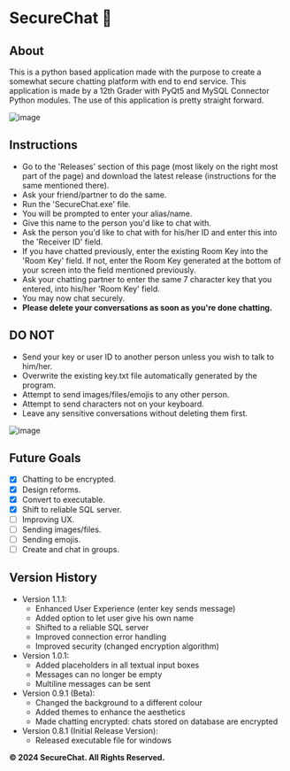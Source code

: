 # SecureChat 💬
## About
This is a python based application made with the purpose to create a somewhat secure chatting platform with end to end service. This application is made by 
a 12th Grader with PyQt5 and MySQL Connector Python modules. The use of this application is pretty straight forward.


![image](https://github.com/Faizaan-Nasir/SecureChat/assets/82143161/8e8feff4-f6ff-4f37-9b24-c0bb7c243b21)
## Instructions
- Go to the 'Releases' section of this page (most likely on the right most part of the page) and download the latest release (instructions for the same mentioned there).
- Ask your friend/partner to do the same.
- Run the 'SecureChat.exe' file.
- You will be prompted to enter your alias/name.
- Give this name to the person you'd like to chat with.
- Ask the person you'd like to chat with for his/her ID and enter this into the 'Receiver ID' field.
- If you have chatted previously, enter the existing Room Key into the 'Room Key' field. If not, enter the Room Key generated at the bottom of your screen into the field mentioned previously.
- Ask your chatting partner to enter the same 7 character key that you entered, into his/her 'Room Key' field.
- You may now chat securely.
- **Please delete your conversations as soon as you're done chatting.**


## DO NOT
- Send your key or user ID to another person unless you wish to talk to him/her.
- Overwrite the existing key.txt file automatically generated by the program.
- Attempt to send images/files/emojis to any other person.
- Attempt to send characters not on your keyboard.
- Leave any sensitive conversations without deleting them first.


![image](https://github.com/Faizaan-Nasir/SecureChat/assets/82143161/70a31897-b61a-440f-92b9-c8f0f9751c1a)
## Future Goals 
- [x] Chatting to be encrypted.
- [x] Design reforms.
- [x] Convert to executable.
- [x] Shift to reliable SQL server.
- [ ] Improving UX.
- [ ] Sending images/files.
- [ ] Sending emojis.
- [ ] Create and chat in groups.

## Version History
- Version 1.1.1:
    - Enhanced User Experience (enter key sends message)
    - Added option to let user give his own name
    - Shifted to a reliable SQL server
    - Improved connection error handling
    - Improved security (changed encryption algorithm)
- Version 1.0.1:
    - Added placeholders in all textual input boxes
    - Messages can no longer be empty
    - Multiline messages can be sent
- Version 0.9.1 (Beta):
    - Changed the background to a different colour
    - Added themes to enhance the aesthetics
    - Made chatting encrypted: chats stored on database are encrypted
- Version 0.8.1 (Initial Release Version):
    - Released executable file for windows

**© 2024 SecureChat. All Rights Reserved.**
